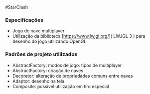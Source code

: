#StarClash

### Especificações
- Jogo de nave multiplayer
- Utilização da biblioteca [https://www.lwjgl.org/]( LWJGL 3 ) para desenho do jogo utilizando OpenGL

### Padrões de projeto utilizados

- AbstractFactory: modos de jogo: tipos de multiplayer
- AbstractFactory: criação de naves
- Decorator: alteração de propriedades comuns entre naves
- Adaptor: desenho na tela
- Composite: possivel utilização em tiro especial
